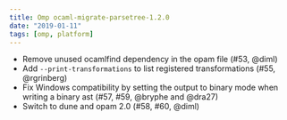 ```yaml
---
title: Omp ocaml-migrate-parsetree-1.2.0
date: "2019-01-11"
tags: [omp, platform]
---
```


- Remove unused ocamlfind dependency in the opam file (#53, @diml)
- Add `--print-transformations` to list registered transformations
  (#55, @rgrinberg)
- Fix Windows compatibility by setting the output to binary mode when
  writing a binary ast (#57, #59, @bryphe and @dra27)
- Switch to dune and opam 2.0 (#58, #60, @diml)
